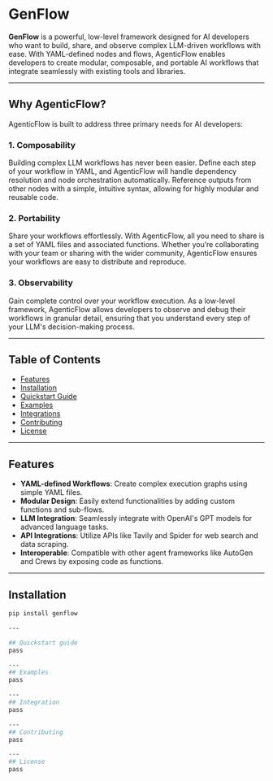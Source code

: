 # GenFlow

**GenFlow** is a powerful, low-level framework designed for AI developers who want to build, share, and observe complex LLM-driven workflows with ease. With YAML-defined nodes and flows, AgenticFlow enables developers to create modular, composable, and portable AI workflows that integrate seamlessly with existing tools and libraries.

---

## Why AgenticFlow?

AgenticFlow is built to address three primary needs for AI developers:

### 1. Composability

Building complex LLM workflows has never been easier. Define each step of your workflow in YAML, and AgenticFlow will handle dependency resolution and node orchestration automatically. Reference outputs from other nodes with a simple, intuitive syntax, allowing for highly modular and reusable code.

### 2. Portability

Share your workflows effortlessly. With AgenticFlow, all you need to share is a set of YAML files and associated functions. Whether you’re collaborating with your team or sharing with the wider community, AgenticFlow ensures your workflows are easy to distribute and reproduce.

### 3. Observability

Gain complete control over your workflow execution. As a low-level framework, AgenticFlow allows developers to observe and debug their workflows in granular detail, ensuring that you understand every step of your LLM's decision-making process.

---

## Table of Contents

- [Features](#features)
- [Installation](#installation)
- [Quickstart Guide](#quickstart-guide)
- [Examples](#examples)
- [Integrations](#integrations)
- [Contributing](#contributing)
- [License](#license)

---

## Features

- **YAML-defined Workflows**: Create complex execution graphs using simple YAML files.
- **Modular Design**: Easily extend functionalities by adding custom functions and sub-flows.
- **LLM Integration**: Seamlessly integrate with OpenAI's GPT models for advanced language tasks.
- **API Integrations**: Utilize APIs like Tavily and Spider for web search and data scraping.
- **Interoperable**: Compatible with other agent frameworks like AutoGen and Crews by exposing code as functions.

---

## Installation

```bash
pip install genflow

---

## Quickstart guide
pass

---
## Examples
pass

---
## Integration
pass

---
## Contributing
pass

---
## License
pass